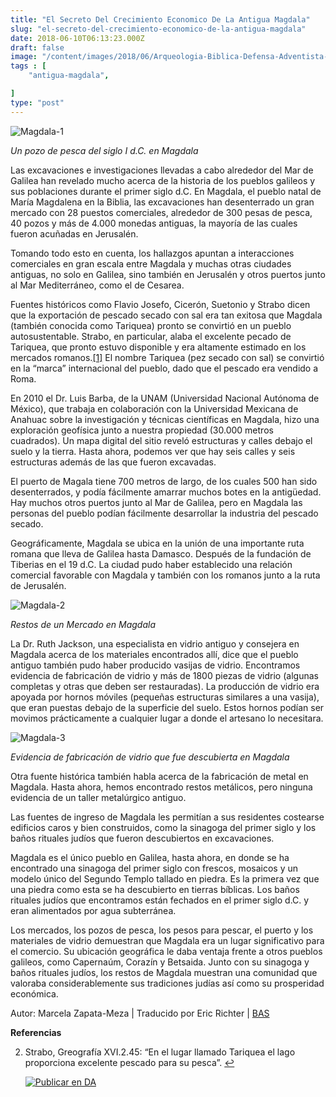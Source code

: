 ```yaml
---
title: "El Secreto Del Crecimiento Economico De La Antigua Magdala"
slug: "el-secreto-del-crecimiento-economico-de-la-antigua-magdala"
date: 2018-06-10T06:13:23.000Z
draft: false
image: "/content/images/2018/06/Arqueologia-Biblica-Defensa-Adventista-22.png"
tags : [
    "antigua-magdala",

]
type: "post"
---
```


   ![Magdala-1](/content/images/2018/06/Magdala-1.png)

  *Un pozo de pesca del siglo I d.C. en Magdala*

 Las excavaciones e investigaciones llevadas a cabo alrededor del Mar de Galilea han revelado mucho acerca de la historia de los pueblos galileos y sus poblaciones durante el primer siglo d.C. En Magdala, el pueblo natal de María Magdalena en la Biblia, las excavaciones han desenterrado un gran mercado con 28 puestos comerciales, alrededor de 300 pesas de pesca, 40 pozos y más de 4.000 monedas antiguas, la mayoría de las cuales fueron acuñadas en Jerusalén.

 Tomando todo esto en cuenta, los hallazgos apuntan a interacciones comerciales en gran escala entre Magdala y muchas otras ciudades antiguas, no solo en Galilea, sino también en Jerusalén y otros puertos junto al Mar Mediterráneo, como el de Cesarea.

 Fuentes históricos como Flavio Josefo, Cicerón, Suetonio y Strabo dicen que la exportación de pescado secado con sal era tan exitosa que Magdala (también conocida como Tariquea) pronto se convirtió en un pueblo autosustentable. Strabo, en particular, alaba el excelente pecado de Tariquea, que pronto estuvo disponible y era altamente estimado en los mercados romanos.[[1]](#fn1) El nombre Tariquea (pez secado con sal) se convirtió en la “marca” internacional del pueblo, dado que el pescado era vendido a Roma.

 En 2010 el Dr. Luis Barba, de la UNAM (Universidad Nacional Autónoma de México), que trabaja en colaboración con la Universidad Mexicana de Anahuac sobre la investigación y técnicas científicas en Magdala, hizo una exploración geofísica junto a nuestra propiedad (30.000 metros cuadrados). Un mapa digital del sitio reveló estructuras y calles debajo el suelo y la tierra. Hasta ahora, podemos ver que hay seis calles y seis estructuras además de las que fueron excavadas.

 El puerto de Magala tiene 700 metros de largo, de los cuales 500 han sido desenterrados, y podía fácilmente amarrar muchos botes en la antigüedad. Hay muchos otros puertos junto al Mar de Galilea, pero en Magdala las personas del pueblo podían fácilmente desarrollar la industria del pescado secado.

 Geográficamente, Magdala se ubica en la unión de una importante ruta romana que lleva de Galilea hasta Damasco. Después de la fundación de Tiberias en el 19 d.C. La ciudad pudo haber establecido una relación comercial favorable con Magdala y también con los romanos junto a la ruta de Jerusalén.

 ![Magdala-2](/content/images/2018/06/Magdala-2.png)

  *Restos de un Mercado en Magdala*

 La Dr. Ruth Jackson, una especialista en vidrio antiguo y consejera en Magdala acerca de los materiales encontrados allí, dice que el pueblo antiguo también pudo haber producido vasijas de vidrio. Encontramos evidencia de fabricación de vidrio y más de 1800 piezas de vidrio (algunas completas y otras que deben ser restauradas). La producción de vidrio era apoyada por hornos móviles (pequeñas estructuras similares a una vasija), que eran puestas debajo de la superficie del suelo. Estos hornos podían ser movimos prácticamente a cualquier lugar a donde el artesano lo necesitara.

 ![Magdala-3](/content/images/2018/06/Magdala-3.png)

  *Evidencia de fabricación de vidrio que fue descubierta en Magdala*

 Otra fuente histórica también habla acerca de la fabricación de metal en Magdala. Hasta ahora, hemos encontrado restos metálicos, pero ninguna evidencia de un taller metalúrgico antiguo.

 Las fuentes de ingreso de Magdala les permitían a sus residentes costearse edificios caros y bien construidos, como la sinagoga del primer siglo y los baños rituales judíos que fueron descubiertos en excavaciones.

 Magdala es el único pueblo en Galilea, hasta ahora, en donde se ha encontrado una sinagoga del primer siglo con frescos, mosaicos y un modelo único del Segundo Templo tallado en piedra. Es la primera vez que una piedra como esta se ha descubierto en tierras bíblicas. Los baños rituales judíos que encontramos están fechados en el primer siglo d.C. y eran alimentados por agua subterránea.

 Los mercados, los pozos de pesca, los pesos para pescar, el puerto y los materiales de vidrio demuestran que Magdala era un lugar significativo para el comercio. Su ubicación geográfica le daba ventaja frente a otros pueblos galileos, como Capernaúm, Corazín y Betsaida. Junto con su sinagoga y baños rituales judíos, los restos de Magdala muestran una comunidad que valoraba considerablemente sus tradiciones judías así como su prosperidad económica.

 Autor: Marcela Zapata-Meza | Traducido por Eric Richter | [BAS](http://www.biblicalarchaeology.org/daily/biblical-sites-places/biblical-archaeology-places/the-fishy-secret-to-ancient-magdalas-economic-growth/)

 **Referencias**

   
 2. Strabo, Greografía XVI.2.45: “En el lugar llamado Tariquea el lago proporciona excelente pescado para su pesca”. [↩︎](#fnref1)

 
 
     [![Publicar en DA](/content/images/2020/06/Publicar_DA.png)](/quieres-publicar-en-da/) 